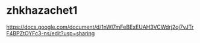 # zhkhazachet1
https://docs.google.com/document/d/1nWl7mFeBExEUAH3VCWdrj2oj7vJTrF4BPZtOYFc3-ns/edit?usp=sharing
